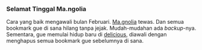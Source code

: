 ### Selamat Tinggal Ma.ngolia

Cara yang baik mengawali bulan Februari. [Ma.gnolia](http://ma.gnolia.com/) tewas. Dan semua bookmark gue di sana hilang tanpa jejak. Mudah-mudahan ada _backup_-nya. Sementara, gue memulai hidup baru di [delicious](http://delicious.com/kriwil), diawali dengan menghapus semua bookmark gue sebelumnya di sana.

<!-- {"time": "2009-02-02 12:00:01", "title": "Selamat Tinggal Ma.ngolia"} -->
